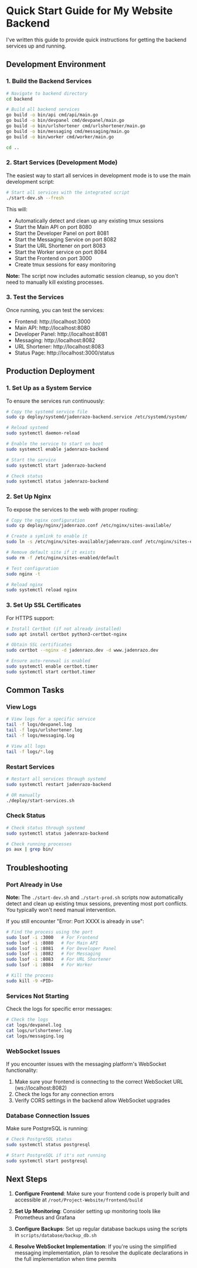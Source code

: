 # Quick Start Guide for My Website Backend

I've written this guide to provide quick instructions for getting the backend services up and running.

## Development Environment

### 1. Build the Backend Services

```bash
# Navigate to backend directory
cd backend

# Build all backend services
go build -o bin/api cmd/api/main.go
go build -o bin/devpanel cmd/devpanel/main.go
go build -o bin/urlshortener cmd/urlshortener/main.go
go build -o bin/messaging cmd/messaging/main.go
go build -o bin/worker cmd/worker/main.go

cd ..
```

### 2. Start Services (Development Mode)

The easiest way to start all services in development mode is to use the main development script:

```bash
# Start all services with the integrated script
./start-dev.sh --fresh
```

This will:
- Automatically detect and clean up any existing tmux sessions
- Start the Main API on port 8080
- Start the Developer Panel on port 8081
- Start the Messaging Service on port 8082
- Start the URL Shortener on port 8083
- Start the Worker service on port 8084
- Start the Frontend on port 3000
- Create tmux sessions for easy monitoring

**Note:** The script now includes automatic session cleanup, so you don't need to manually kill existing processes.

### 3. Test the Services

Once running, you can test the services:

- Frontend: http://localhost:3000
- Main API: http://localhost:8080
- Developer Panel: http://localhost:8081
- Messaging: http://localhost:8082
- URL Shortener: http://localhost:8083
- Status Page: http://localhost:3000/status

## Production Deployment

### 1. Set Up as a System Service

To ensure the services run continuously:

```bash
# Copy the systemd service file
sudo cp deploy/systemd/jadenrazo-backend.service /etc/systemd/system/

# Reload systemd
sudo systemctl daemon-reload

# Enable the service to start on boot
sudo systemctl enable jadenrazo-backend

# Start the service
sudo systemctl start jadenrazo-backend

# Check status
sudo systemctl status jadenrazo-backend
```

### 2. Set Up Nginx

To expose the services to the web with proper routing:

```bash
# Copy the nginx configuration
sudo cp deploy/nginx/jadenrazo.conf /etc/nginx/sites-available/

# Create a symlink to enable it
sudo ln -s /etc/nginx/sites-available/jadenrazo.conf /etc/nginx/sites-enabled/

# Remove default site if it exists
sudo rm -f /etc/nginx/sites-enabled/default

# Test configuration
sudo nginx -t

# Reload nginx
sudo systemctl reload nginx
```

### 3. Set Up SSL Certificates

For HTTPS support:

```bash
# Install Certbot (if not already installed)
sudo apt install certbot python3-certbot-nginx

# Obtain SSL certificates
sudo certbot --nginx -d jadenrazo.dev -d www.jadenrazo.dev

# Ensure auto-renewal is enabled
sudo systemctl enable certbot.timer
sudo systemctl start certbot.timer
```

## Common Tasks

### View Logs

```bash
# View logs for a specific service
tail -f logs/devpanel.log
tail -f logs/urlshortener.log
tail -f logs/messaging.log

# View all logs
tail -f logs/*.log
```

### Restart Services

```bash
# Restart all services through systemd
sudo systemctl restart jadenrazo-backend

# OR manually
./deploy/start-services.sh
```

### Check Status

```bash
# Check status through systemd
sudo systemctl status jadenrazo-backend

# Check running processes
ps aux | grep bin/
```

## Troubleshooting

### Port Already in Use

**Note:** The `./start-dev.sh` and `./start-prod.sh` scripts now automatically detect and clean up existing tmux sessions, preventing most port conflicts. You typically won't need manual intervention.

If you still encounter "Error: Port XXXX is already in use":

```bash
# Find the process using the port
sudo lsof -i :3000   # For Frontend
sudo lsof -i :8080   # For Main API
sudo lsof -i :8081   # For Developer Panel
sudo lsof -i :8082   # For Messaging
sudo lsof -i :8083   # For URL Shortener
sudo lsof -i :8084   # For Worker

# Kill the process
sudo kill -9 <PID>
```

### Services Not Starting

Check the logs for specific error messages:

```bash
# Check the logs
cat logs/devpanel.log
cat logs/urlshortener.log
cat logs/messaging.log
```

### WebSocket Issues

If you encounter issues with the messaging platform's WebSocket functionality:
1. Make sure your frontend is connecting to the correct WebSocket URL (ws://localhost:8082)
2. Check the logs for any connection errors
3. Verify CORS settings in the backend allow WebSocket upgrades

### Database Connection Issues

Make sure PostgreSQL is running:

```bash
# Check PostgreSQL status
sudo systemctl status postgresql

# Start PostgreSQL if it's not running
sudo systemctl start postgresql
```

## Next Steps

1. **Configure Frontend**: Make sure your frontend code is properly built and accessible at `/root/Project-Website/frontend/build`

2. **Set Up Monitoring**: Consider setting up monitoring tools like Prometheus and Grafana

3. **Configure Backups**: Set up regular database backups using the scripts in `scripts/database/backup_db.sh` 

4. **Resolve WebSocket Implementation**: If you're using the simplified messaging implementation, plan to resolve the duplicate declarations in the full implementation when time permits 